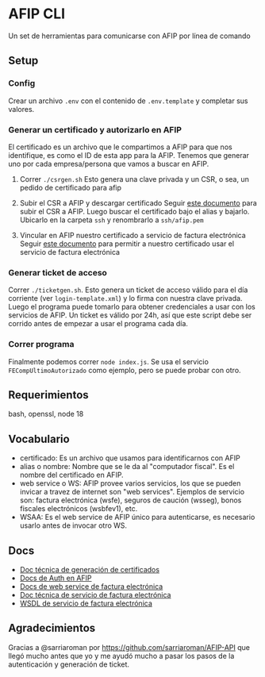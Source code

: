 # AFIP CLI

Un set de herramientas para comunicarse con AFIP por línea de comando

## Setup

### Config

Crear un archivo `.env` con el contenido de `.env.template` y completar sus valores.

### Generar un certificado y autorizarlo en AFIP

El certificado es un archivo que le compartimos a AFIP para que nos identifique, es como el ID de esta app para la AFIP.
Tenemos que generar uno por cada empresa/persona que vamos a buscar en AFIP.

1. Correr `./csrgen.sh`
Esto genera una clave privada y un CSR, o sea, un pedido de certificado para afip

2. Subir el CSR a AFIP y descargar certificado
Seguir [este documento](https://www.afip.gob.ar/ws/WSAA/wsaa_obtener_certificado_produccion.pdf) para subir el CSR a AFIP.
Luego buscar el certificado bajo el alias y bajarlo.
Ubicarlo en la carpeta `ssh` y renombrarlo a `ssh/afip.pem`

3. Vincular en AFIP nuestro certificado a servicio de factura electrónica
Seguir [este documento](https://www.afip.gob.ar/ws/WSAA/ADMINREL.DelegarWS.pdf) para permitir a nuestro certificado usar el servicio de factura electrónica

### Generar ticket de acceso

Correr `./ticketgen.sh`.
Esto genera un ticket de acceso válido para el día corriente (ver `login-template.xml`) y lo firma con nuestra clave privada. Luego el programa puede tomarlo para obtener credenciales a usar con los servicios de AFIP.
Un ticket es válido por 24h, así que este script debe ser corrido antes de empezar a usar el programa cada día.

### Correr programa

Finalmente podemos correr `node index.js`.
Se usa el servicio `FECompUltimoAutorizado` como ejemplo, pero se puede probar con otro.

## Requerimientos

bash, openssl, node 18

## Vocabulario

- certificado: Es un archivo que usamos para identificarnos con AFIP
- alias o nombre: Nombre que se le da al "computador fiscal". Es el nombre del certificado en AFIP.
- web service o WS: AFIP provee varios servicios, los que se pueden invicar a travez de internet son "web services". Ejemplos de servicio son: factura electrónica (wsfe), seguros de caución (wsseg), bonos fiscales electrónicos (wsbfev1), etc.
- WSAA: Es el web service de AFIP único para autenticarse, es necesario usarlo antes de invocar otro WS.

## Docs

* [Doc técnica de generación de certificados](https://www.afip.gob.ar/ws/WSAA/WSAA.ObtenerCertificado.pdf)
* [Docs de Auth en AFIP](https://www.afip.gob.ar/ws/documentacion/wsaa.asp)
* [Docs de web service de factura electrónica](https://www.afip.gob.ar/ws/documentacion/ws-factura-electronica.asp)
* [Doc técnica de servicio de factura electrónica](https://www.afip.gob.ar/fe/ayuda/documentos/wsfev1-COMPG.pdf)
* [WSDL de servicio de factura electrónica](https://servicios1.afip.gov.ar/wsfev1/service.asmx?WSDL)

## Agradecimientos

Gracias a @sarriaroman por https://github.com/sarriaroman/AFIP-API que llegó mucho antes que yo y me ayudó mucho a pasar los pasos de la autenticación y generación de ticket.
